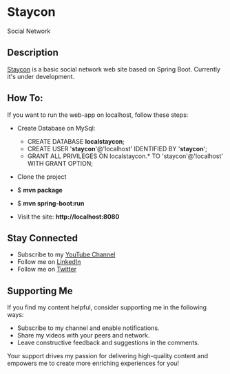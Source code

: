Staycon
=========

Social Network

## Description

[Staycon](http://localhost:8080/) is a basic social network web site based on Spring Boot. Currently it's under development.

## How To:
If you want to run the web-app on localhost, follow these steps:
* Create Database on MySql:
  * CREATE DATABASE **localstaycon**;
  * CREATE USER '**staycon**'@'localhost' IDENTIFIED BY '**staycon**';
  * GRANT ALL PRIVILEGES ON localstaycon.* TO 'staycon'@'localhost' WITH GRANT OPTION; 
  
* Clone the project 
* $ **mvn package**
* $ **mvn spring-boot:run**
* Visit the site: **http://localhost:8080**

## Stay Connected

- Subscribe to my [YouTube Channel](https://www.youtube.com/@orkhan-1/)
- Follow me on [LinkedIn](https://www.linkedin.com/in/orkhan-gasanov)
- Follow me on [Twitter](https://x.com/GasanovOrkhan1)

## Supporting Me

If you find my content helpful, consider supporting me in the following ways:

- Subscribe to my channel and enable notifications.
- Share my videos with your peers and network.
- Leave constructive feedback and suggestions in the comments.

Your support drives my passion for delivering high-quality content and empowers me to create more enriching experiences for you!
